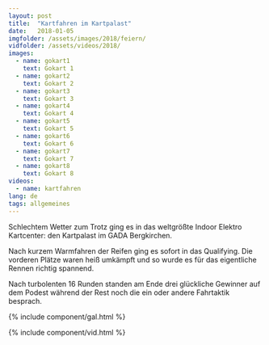 ```yaml
---
layout: post
title:  "Kartfahren im Kartpalast"
date:   2018-01-05
imgfolder: /assets/images/2018/feiern/
vidfolder: /assets/videos/2018/
images:
  - name: gokart1
    text: Gokart 1
  - name: gokart2
    text: Gokart 2
  - name: gokart3
    text: Gokart 3
  - name: gokart4
    text: Gokart 4
  - name: gokart5
    text: Gokart 5
  - name: gokart6
    text: Gokart 6
  - name: gokart7
    text: Gokart 7
  - name: gokart8
    text: Gokart 8
videos:
  - name: kartfahren
lang: de
tags: allgemeines
---
```


Schlechtem Wetter zum Trotz ging es in das weltgrößte Indoor Elektro Kartcenter: den Kartpalast im GADA Bergkirchen.

Nach kurzem Warmfahren der Reifen ging es sofort in das Qualifying. Die vorderen Plätze waren heiß umkämpft und so wurde es für das eigentliche Rennen richtig spannend.

Nach turbolenten 16 Runden standen am Ende drei glückliche Gewinner auf dem Podest während der Rest noch die ein oder andere Fahrtaktik besprach.

{% include component/gal.html %}

{% include component/vid.html %}
